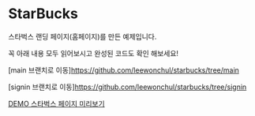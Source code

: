 # StarBucks

스타벅스 랜딩 페이지(홈페이지)를 만든 예제입니다.

꼭 아래 내용 모두 읽어보시고 완성된 코드도 확인 해보세요!

[main 브랜치로 이동]https://github.com/leewonchul/starbucks/tree/main

[signin 브랜치로 이동]https://github.com/leewonchul/starbucks/tree/signin

[DEMO 스타벅스 페이지 미리보기](https://leafy-naiad-912734.netlify.app)
